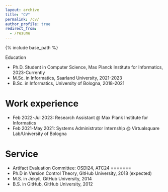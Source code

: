 ```yaml
---
layout: archive
title: "CV"
permalink: /cv/
author_profile: true
redirect_from:
  - /resume
---
```


{% include base_path %}

Education
* Ph.D. Student in Computer Science, Max Planck Institute for Informatics, 2023-Currently
* M.Sc. in Informatics, Saarland University, 2021-2023
* B.Sc. in Informatics, University of Bologna, 2018-2021

Work experience
======
* Feb 2022-Jul 2023: Research Assistant @ Max Plank Institute for Informatics
* Feb 2021-May 2021: Systems Administrator Internship @ Virtualsquare Lab/University of Bologna

Service
======
* Artifact Evaluation Committee: OSDI24, ATC24
=======
* Ph.D in Version Control Theory, GitHub University, 2018 (expected)
* M.S. in Jekyll, GitHub University, 2014
* B.S. in GitHub, GitHub University, 2012

